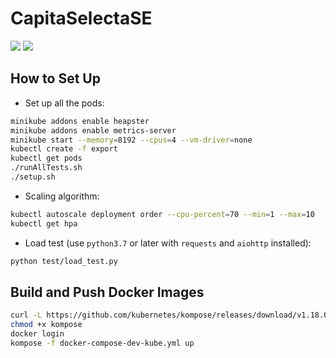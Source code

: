 # CapitaSelectaSE
[![](https://github.com/ZhongXiLu/CapitaSelectaSE/workflows/Docker%20Compose%20CI/badge.svg)](https://github.com/ZhongXiLu/CapitaSelectaSE/actions?query=workflow%3A%22Docker+Compose+CI%22) [![](https://github.com/ZhongXiLu/CapitaSelectaSE/workflows/Minikube%20CI/badge.svg)](https://github.com/ZhongXiLu/CapitaSelectaSE/actions?query=workflow%3A%22Minikube+CI%22)


## How to Set Up

- Set up all the pods:
```bash
minikube addons enable heapster
minikube addons enable metrics-server
minikube start --memory=8192 --cpus=4 --vm-driver=none
kubectl create -f export
kubectl get pods
./runAllTests.sh
./setup.sh
```

- Scaling algorithm:
```bash
kubectl autoscale deployment order --cpu-percent=70 --min=1 --max=10
kubectl get hpa
```

- Load test (use `python3.7` or later with `requests` and `aiohttp` installed):
```bash
python test/load_test.py
```

## Build and Push Docker Images

```bash
curl -L https://github.com/kubernetes/kompose/releases/download/v1.18.0/kompose-linux-amd64 -o kompose
chmod +x kompose
docker login
kompose -f docker-compose-dev-kube.yml up
```
